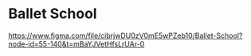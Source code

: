 # Ballet School
https://www.figma.com/file/cibrjwDU0zV0mE5wPZeb10/Ballet-School?node-id=55-140&t=mBaYJVetHfsLrUAr-0

